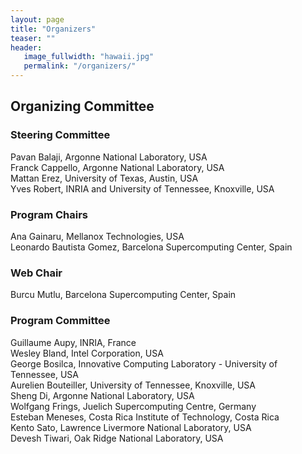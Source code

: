 ```yaml
---
layout: page
title: "Organizers"
teaser: ""
header:
   image_fullwidth: "hawaii.jpg"
   permalink: "/organizers/"
---
```



<h2>Organizing Committee</h2>

<h3>Steering Committee </h3>
Pavan Balaji, Argonne National Laboratory, USA<br>
Franck Cappello, Argonne National Laboratory, USA<br>
Mattan Erez, University of Texas, Austin, USA<br>
Yves Robert, INRIA and University of Tennessee, Knoxville, USA

<h3>Program Chairs </h3>

Ana Gainaru, Mellanox Technologies, USA<br>
Leonardo Bautista Gomez, Barcelona Supercomputing Center, Spain<br>

<h3>Web Chair </h3>

Burcu Mutlu, Barcelona Supercomputing Center, Spain

<h3>Program Committee </h3>

Guillaume Aupy, INRIA, France<br>
Wesley Bland, Intel Corporation, USA<br>
George Bosilca, Innovative Computing Laboratory - University of Tennessee, USA<br>
Aurelien Bouteiller, University of Tennessee, Knoxville, USA<br>
Sheng Di, Argonne National Laboratory, USA<br>
Wolfgang Frings, Juelich Supercomputing Centre, Germany<br>
Esteban Meneses, Costa Rica Institute of Technology, Costa Rica<br>
Kento Sato, Lawrence Livermore National Laboratory, USA<br>
Devesh Tiwari, Oak Ridge National Laboratory, USA<br>

